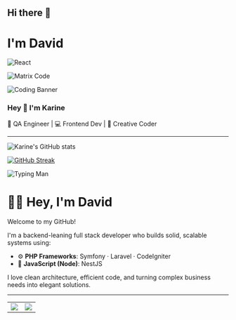 ## Hi there 👋

# I'm David

![React](https://img.shields.io/badge/React-20232A?style=for-the-badge&logo=react&logoColor=61DAFB)

![Matrix Code](https://media.giphy.com/media/EldfH1VJdbrwY/giphy.gif)

![Coding Banner](https://media.giphy.com/media/qgQUggAC3Pfv687qPC/giphy.gif)

### Hey 👋 I'm Karine

🧪 QA Engineer | 💻 Frontend Dev | 🎨 Creative Coder

---

![Karine's GitHub stats](https://github-readme-stats.vercel.app/api?username=yourusername&show_icons=true&theme=tokyonight)

[![GitHub Streak](https://streak-stats.demolab.com/?user=yourusername&theme=radical)](https://git.io/streak-stats)


![Typing Man](https://media.giphy.com/media/qgQUggAC3Pfv687qPC/giphy.gif)

# 👨‍💻 Hey, I'm David

Welcome to my GitHub!

I'm a backend-leaning full stack developer who builds solid, scalable systems using:
- ⚙️ **PHP Frameworks**: Symfony · Laravel · CodeIgniter  
- 🚀 **JavaScript (Node)**: NestJS  

I love clean architecture, efficient code, and turning complex business needs into elegant solutions.

---

<table>
  <tr>
    <td>
      <img align="center" src="https://github-readme-stats.vercel.app/api?username=davithambardzumyanest&show_icons=true&theme=tokyonight" />
    </td>
    <td>
      <img align="center" src="https://streak-stats.demolab.com?user=davithambardzumyanest&theme=tokyonight" />
    </td>
  </tr>
</table>

